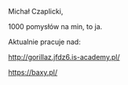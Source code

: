 Michał Czaplicki,

1000 pomysłów na min, to ja.

Aktualnie pracuje nad:

http://gorillaz.jfdz6.is-academy.pl/

https://baxy.pl/